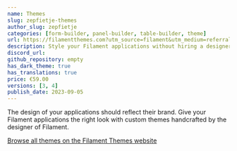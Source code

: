 ```yaml
---
name: Themes
slug: zepfietje-themes
author_slug: zepfietje
categories: [form-builder, panel-builder, table-builder, theme]
url: https://filamentthemes.com?utm_source=filament&utm_medium=referral&utm_campaign=plugin&utm_content=button
description: Style your Filament applications without hiring a designer or learning CSS
discord_url:
github_repository: empty
has_dark_theme: true
has_translations: true
price: €59.00
versions: [3, 4]
publish_date: 2023-09-05
---
```


The design of your applications should reflect their brand. Give your Filament applications the right look with custom themes handcrafted by the designer of Filament.

[Browse all themes on the Filament Themes website](https://filamentthemes.com?utm_source=filament&utm_medium=referral&utm_campaign=plugin&utm_content=introduction)
